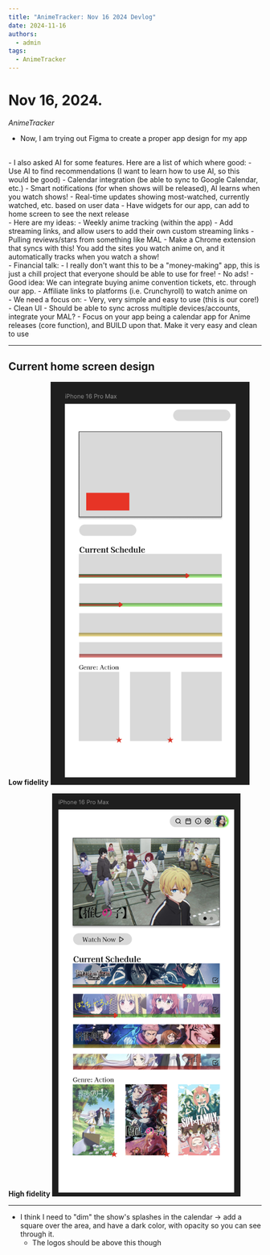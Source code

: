 ```yaml
---
title: "AnimeTracker: Nov 16 2024 Devlog"
date: 2024-11-16
authors:
  - admin
tags:
  - AnimeTracker
---
```

# Nov 16, 2024.
*AnimeTracker*

- Now, I am trying out Figma to create a proper app design for my app
<br>
- I also asked AI for some features. Here are a list of which where good:
  -  Use AI to find recommendations (I want to learn how to use AI, so this would be good)
  - Calendar integration (be able to sync to Google Calendar, etc.)
  - Smart notifications (for when shows will be released), AI learns when you watch shows!
  - Real-time updates showing most-watched, currently watched, etc. based on user data
  - Have widgets for our app, can add to home screen to see the next release
<br>
- Here are my ideas:
  - Weekly anime tracking (within the app)
  - Add streaming links, and allow users to add their own custom streaming links
  - Pulling reviews/stars from something like MAL 
  - Make a Chrome extension that syncs with this! You add the sites you watch anime on, and it automatically tracks when you watch a show!
<br>
- Financial talk:
  - I really don't want this to be a "money-making" app, this is just a chill project that everyone should be able to use for free!
  - No ads!
  - Good idea: We can integrate buying anime convention tickets, etc. through our app.
  - Affiliate links to platforms (i.e. Crunchyroll) to watch anime on
<br>
- We need a focus on:
  - Very, very simple and easy to use (this is our core!)
  - Clean UI
  - Should be able to sync across multiple devices/accounts, integrate your MAL?
  - Focus on your app being a calendar app for Anime releases (core function), and BUILD upon that. Make it very easy and clean to use

***

## Current home screen design
**Low fidelity**
<img src="images/home-low-detail.png" alt="home low detail" style="max-height: 800px; width: auto">

**High fidelity**
<img src="images/home-high-detail.png" alt="home high detail" style="max-height: 800px; width: auto">

***

- I think I need to "dim" the show's splashes in the calendar &rarr; add a square over the area, and have a dark color, with opacity so you can see through it. 
  - The logos should be above this though
